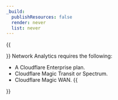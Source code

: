 ```yaml
---
_build:
  publishResources: false
  render: never
  list: never
---
```


{{<Aside type="note" header="Requirements">}}
Network Analytics requires the following:
* A Cloudflare Enterprise plan.
* Cloudflare Magic Transit or Spectrum.
* Cloudflare Magic WAN.
{{</Aside>}}
